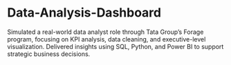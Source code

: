 # Data-Analysis-Dashboard
Simulated a real-world data analyst role through Tata Group’s Forage program, focusing on KPI analysis, data cleaning, and executive-level visualization. Delivered insights using SQL, Python, and Power BI to support strategic business decisions.
